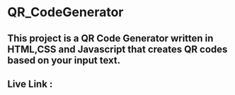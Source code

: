 # QR_CodeGenerator
## This project is a QR Code Generator written in HTML,CSS and Javascript that creates QR codes based on your input text.
## Live Link :  
